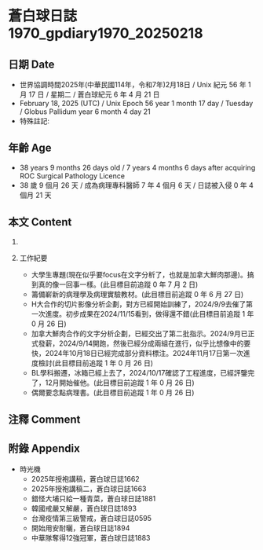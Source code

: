 [_metadata_:encoding]: - "utf-8"
[_metadata_:language]: - "zh-Hant-TW"
[_metadata_:fileformat]: - "markdown"
[_metadata_:MIME_type]: - "text/plain"
[_metadata_:markdown_version]: - "commonmark version 0.30"
[_metadata_:markdown_spec]: - "https://spec.commonmark.org/0.30/"

# 蒼白球日誌1970_gpdiary1970_20250218 #

## 日期 Date ##

* 世界協調時間2025年(中華民國114年，令和7年)2月18日 / Unix 紀元 56 年 1 月 17 日 / 星期二 / 蒼白球紀元 6 年 4 月 21 日
* February 18, 2025 (UTC) / Unix Epoch 56 year 1 month 17 day / Tuesday / Globus Pallidum year 6 month 4 day 21
* 特殊註記:

## 年齡 Age ##

* 38 years 9 months 26 days old / 7 years 4 months 6 days after acquiring ROC Surgical Pathology Licence
* 38 歲 9 個月 26 天 / 成為病理專科醫師 7 年 4 個月 6 天 / 日誌被入侵 0 年 4 個月 21 天

## 本文 Content ##

1. 

2. 工作紀要

    - 大學生專題(現在似乎要focus在文字分析了，也就是加拿大鮮肉那邊)。搞到真的像一回事一樣。(此目標目前追蹤 0 年 7 月 2 日)
    - 籌備嶄新的病理學及病理實驗教材。(此目標目前追蹤 0 年 6 月 27 日)
    - H大合作的切片影像分析企劃，對方已經開始訓練了，2024/9/9去催了第一次進度。初步成果在2024/11/15看到，做得還不錯(此目標目前追蹤 1 年 0 月 26 日)
    - 加拿大鮮肉合作的文字分析企劃，已經交出了第二批指示。2024/9月已正式發薪，2024/9/14開跑，然後已經分成兩組在進行，似乎比想像中的要快，2024年10月18日已經完成部分資料標注。2024年11月17日第一次進度檢討(此目標目前追蹤 1 年 0 月 26 日)
    - BL學科搬遷，冰箱已經上去了，2024/10/17確認了工程進度，已經評鑒完了，12月開始催他。(此目標目前追蹤 1 年 0 月 26 日)
    - 偶爾要念點病理書。(此目標目前追蹤 1 年 0 月 26 日)

## 注釋 Comment ##


## 附錄 Appendix ##

* 時光機
    - 2025年授袍講稿，蒼白球日誌1662
    - 2025年授袍講稿二，蒼白球日誌1663
    - 錯怪大埔只給一種青菜，蒼白球日誌1881
    - 韓國戒嚴又解嚴，蒼白球日誌1893
    - 台灣疫情第三級警戒，蒼白球日誌0595
    - 開始用安耐曬，蒼白球日誌1894
    - 中華隊奪得12強冠軍，蒼白球日誌1883
